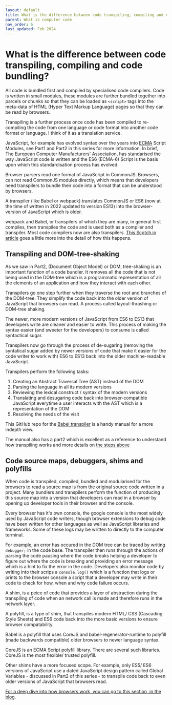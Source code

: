 ```yaml
---
layout: default
title: What is the difference between code transpiling, compiling and code bundling?
parent: What is computer code
nav_order: 6
last_updated: Feb 2024
---
```


# What is the difference between code transpiling, compiling and code bundling?

All code is bundled first and compiled by specialised code compilers. Code is written in small modules, these modules are further bundled together into parcels or chunks so that they can be loaded as `<script>` tags into the meta-data of HTML (Hyper Text Markup Language) pages so that they can be read by browsers.

Transpiling is a further process once code has been compiled to re-compiling the code from one language or code format into another code format or language. I think of it as a translation service.

JavaScript, for example has evolved syntax over the years into [ECMA](https://en.wikipedia.org/wiki/Ecma_International) Script Modules, see Part1 and Part2 in this series for more information. In brief, The European Computer Manufacturers' Association, has standarised the way JavaScript code is written and the ES6 (ECMA-6) Script is the basis upon which this standardisation process has evolved.

Browser parsers read one format of JavaScript in CommonJS. Browsers, can not read CommonJS modules directly, which means that developers need transpilers to bundle their code into a format that can be understood by browsers.

A transpiler (like Babel or webpack) translates CommonJS or ES6 (now at the time of written in 2022 updated to version ES13) into the browser-version of JavaScript which is older.

webpack and Babel, or transpilers of which they are many, in general first compiles, then transpiles the code and is used both as a compiler and transpiler. Most code compilers now are also transpilers. [This Scotch.io article](https://scotch.io/tutorials/javascript-transpilers-what-they-are-why-we-need-them#:~:text=Transpilers%2C%20or%20source%2Dto%2D,are%20said%20to%20target%20JavaScript.) goes a little more into the detail of how this happens.

## Transpiling and DOM-tree-shaking

As we saw in Part2, (Document Object Model) or DOM, tree-shaking is an important function of a code bundler. It removes all the code that is not being used in the DOM-tree which is a programmatic representation of all the elements of an application and how they interact with each other. 

Transpilers go one step further when they traverse the root and branches of the DOM-tree. They simplify the code back into the older version of JavaScript that browsers can read. A process called layout-thrashing or DOM-tree shaking.

The newer, more modern versions of JavaScript from ES6 to ES13 that developers write are cleaner and easier to write. This process of making the syntax easier (and sweeter for the developers) to consume is called syntactical sugar.

Transpilers now go through the process of de-sugaring (removing the syntatical sugar added by newer versions of code that make it easier for the code writer to work with) ES6 to ES13 back into the older machine-readable JavaScript.

Transpilers perform the following tasks:

1. Creating an Abstract Traversal Tree (AST) instead of the DOM
2. Parsing the language in all its modern versions
3. Reviewing the lexical construct / syntax of the modern versions
4. Translating and desugaring code back into browser-compatible JavaScript everytime a user interacts with the AST which is a representation of the DOM
5. Resolving the needs of the visit

This GitHub repo for the [Babel transpiler](https://github.com/jamiebuilds/babel-handbook/blob/master/translations/en/user-handbook.md) is a handy manual for a more indepth view.

The manual also has a part2 which is excellent as a reference to understand how transpiling works and more details on [the steps above](https://github.com/jamiebuilds/babel-handbook/blob/master/translations/en/plugin-handbook.md)

## Code source maps, debuggers, shims and polyfills

When code is transpiled, compiled, bundled and modularised for the browsers to read a source map is from the original source code written in a project. Many bundlers and transpilers perform the function of producing this source map into a version that developers can read in a browser by opening up developer tools in their browser and the console.

Every browser has it's own console, the google console is the most widely used by JavaScript code writers, though browser extensions to debug code have been written for other languages as well as JavaScript libraries and frameworks. Some of these logs may be written to directly to the computer terminal.

For example, an error has occured in the DOM tree can be traced by writing `debugger;` in the code base. The transpiler then runs through the actions of parsing the code pausing where the code breaks helping a developer to figure out where the code is breaking and providing an error message which is a hint to fix the error in the code. Developers also monitor code by writing into their scrips a `console.log()` which is a function that logs or prints to the browser console a script that a developer may write in their code to check for how, when and why code failure occurs.

A shim, is a peice of code that provides a layer of abstraction during the transpiling of code when an network call is made and therefore runs in the network layer.

A polyfill, is a type of shim, that transpiles modern HTML/ CSS (Cascading Style Sheets) and ES6 code back into the more basic versions to ensure browser compatability.

Babel is a polyfill that uses CoreJS and babel-regenerator-runtime to polyfill (made backwards compatible) older browsers to newer language syntax.

CoreJS is an ECMA Script polyfill library. There are several such libraries. CoreJS is the most flexible/ trusted polyfill.

Other shims have a more focused scope. For example, only ES5/ ES6  versions of JavaScript use a dated JavaScript design pattern called Global Variables - discussed in Part2 of this series - to transpile code back to even older versions of JavaScript that browsers read.

[For a deep dive into how browsers work, you can go to this section, in the blog](https://sumisastri.github.io/dev-blogs/browser-engines/).
